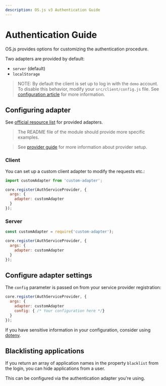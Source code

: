 ```yaml
---
description: OS.js v3 Authentication Guide
---
```


# Authentication Guide

OS.js provides options for customizing the authentication procedure.

Two adapters are provided by default:

* `server` (default)
* `localStorage`

> NOTE: By default the client is set up to log in with the `demo` account. To disable this behavior, modify your `src/client/config.js` file. See [configuration article](../config/README.md) for more information.

## Configuring adapter

See [official resource list](/resource/official/README.md) for provided adapters.

> The README file of the module should provide more specific examples.

> See [provider guide](../provider/README.md) for more information about provider setup.

### Client

You can set up a custom client adapter to modify the requests etc.:

```javascript
import customAdapter from 'custom-adapter';

core.register(AuthServiceProvider, {
  args: {
    adapter: customAdapter
  }
});
```


### Server

```javascript
const customAdapter = require('custom-adapter');

core.register(AuthServiceProvider, {
  args: {
    adapter: customAdapter
  }
});
```

## Configure adapter settings

The `config` parameter is passed on from your service provider registration:

```javascript
core.register(AuthServiceProvider, {
  args: {
    adapter: customAdapter
    config: { /* Your configuration here */}
  }
});
```

If you have sensitive information in your configuration, consider using [dotenv](https://github.com/motdotla/dotenv).

## Blacklisting applications

If you return an array of application names in the property `blacklist` from the login, you can hide applications from a user.

This can be configured via the authentication adapter you're using.
